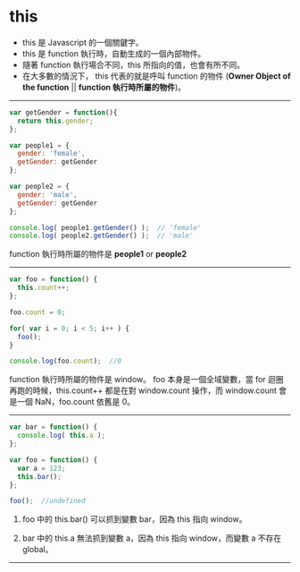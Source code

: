 # this
* this 是 Javascript 的一個關鍵字。
* this 是 function 執行時，自動生成的一個內部物件。
* 隨著 function 執行場合不同，this 所指向的值，也會有所不同。
* 在大多數的情況下， this 代表的就是呼叫 function 的物件 (**Owner Object of the function** || **function 執行時所屬的物件**)。
---
```js
var getGender = function(){
  return this.gender;
};

var people1 = {
  gender: 'female',
  getGender: getGender
};

var people2 = {
  gender: 'male',
  getGender: getGender
};

console.log( people1.getGender() );  // 'female'
console.log( people2.getGender() );  // 'male'
```
function 執行時所屬的物件是 **people1** or **people2**

---
```js
var foo = function() {
  this.count++;
};

foo.count = 0;

for( var i = 0; i < 5; i++ ) {
  foo();
}

console.log(foo.count);  //0
```
function 執行時所屬的物件是 window。
foo 本身是一個全域變數，當 for 迴圈再跑的時候，this.count++ 都是在對 window.count 操作，而 window.count 會是一個 NaN，foo.count 依舊是 0。

---
```js
var bar = function() {
  console.log( this.a );
};

var foo = function() {
  var a = 123;
  this.bar();
};

foo();  //undefined
```
1. foo 中的 this.bar() 可以抓到變數 bar，因為 this 指向 window。

2. bar 中的 this.a 無法抓到變數 a，因為 this 指向 window，而變數 a 不存在 global。

---
